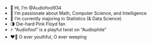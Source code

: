 - 👋 Hi, I’m @Audiofool934
- 👀 I’m passionate about Math, Computer Science, and Intelligence
- 🌱 I’m currently majoring in Statistics (& Data Science)
- 🌗 Die-hard Pink Floyd fan
- ⚡ “Audiofool” is a playful twist on “Audiophile”
- ❤️‍🔥 O ever youthful, O ever weeping
